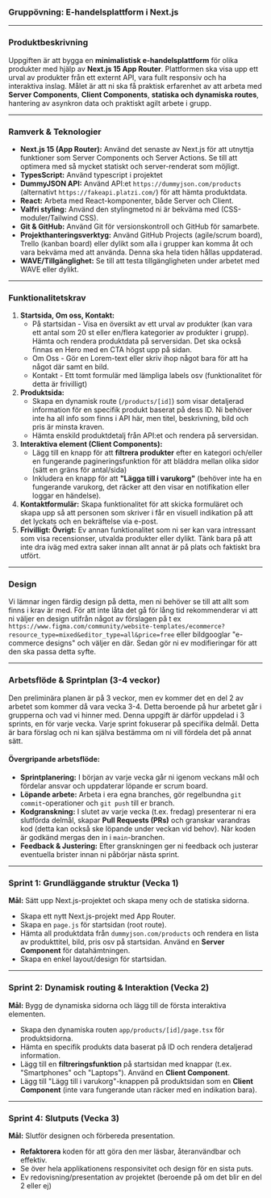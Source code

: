### **Gruppövning: E-handelsplattform i Next.js**

---

### **Produktbeskrivning**
Uppgiften är att bygga en **minimalistisk e-handelsplattform** för olika produkter med hjälp av **Next.js 15 App Router**. Plattformen ska visa upp ett urval av produkter från ett externt API, vara fullt responsiv och ha interaktiva inslag. Målet är att ni ska få praktisk erfarenhet av att arbeta med **Server Components**, **Client Components**, **statiska och dynamiska routes**, hantering av asynkron data och praktiskt agilt arbete i grupp.

---

### **Ramverk & Teknologier**
* **Next.js 15 (App Router):** Använd det senaste av Next.js för att utnyttja funktioner som Server Components och Server Actions. Se till att optimera med så mycket statiskt och server-renderat som möjligt. 
* **TypesScript:** Använd typescript i projektet
* **DummyJSON API:** Använd API:et `https://dummyjson.com/products` (alternativt `https://fakeapi.platzi.com/`) för att hämta produktdata.
* **React:** Arbeta med React-komponenter, både Server och Client.
* **Valfri styling:** Använd den stylingmetod ni är bekväma med (CSS-moduler/Tailwind CSS).
* **Git & GitHub:** Använd Git för versionskontroll och GitHub för samarbete.
* **Projekthanteringsverktyg:** Använd GitHub Projects (agile/scrum board), Trello (kanban board) eller dylikt som alla i grupper kan komma åt och vara bekväma med att använda. Denna ska hela tiden hållas uppdaterad.
* **WAVE/Tillgänglighet:** Se till att testa tillgängligheten under arbetet med WAVE eller dylikt.

---

### **Funktionalitetskrav**
1.  **Startsida, Om oss, Kontakt:**
    * På startsidan - Visa en översikt av ett urval av produkter (kan vara ett antal som 20 st eller en/flera kategorier av produkter i grupp). Hämta och rendera produktdata på serversidan. Det ska också finnas en Hero med en CTA högst upp på sidan.
    * Om Oss - Gör en Lorem-text eller skriv ihop något bara för att ha något där samt en bild.
    * Kontakt - Ett tomt formulär med lämpliga labels osv (funktionalitet för detta är frivilligt)
2.  **Produktsida:**
    * Skapa en dynamisk route (`/products/[id]`) som visar detaljerad information för en specifik produkt baserat på dess ID. Ni behöver inte ha all info som finns i API här, men titel, beskrivning, bild och pris är minsta kraven.
    * Hämta enskild produktdetalj från API:et och rendera på serversidan.
3.  **Interaktiva element (Client Components):**
    * Lägg till en knapp för att **filtrera produkter** efter en kategori och/eller en fungerande pagineringsfunktion för att bläddra mellan olika sidor (sätt en gräns för antal/sida)
    * Inkludera en knapp för att **"Lägga till i varukorg"** (behöver inte ha en fungerande varukorg, det räcker att den visar en notifikation eller loggar en händelse).
4.    **Kontaktformulär:** Skapa funktionalitet för att skicka formuläret och skapa upp så att personen som skriver i får en visuell indikation på att det lyckats och en bekräftelse via e-post. 
5.    **Frivilligt: Övrigt:** Ev annan funktionalitet som ni ser kan vara intressant som visa recensionser, utvalda produkter eller dylikt. Tänk bara på att inte dra iväg med extra saker innan allt annat är på plats och faktiskt bra utfört.

---

### **Design**
Vi lämnar ingen färdig design på detta, men ni behöver se till att allt som finns i krav är med. För att inte låta det gå för lång tid rekommenderar vi att ni väljer en design utifrån något av förslagen på t ex `https://www.figma.com/community/website-templates/ecommerce?resource_type=mixed&editor_type=all&price=free` eller bildgooglar "e-commerce designs" och väljer en där. Sedan gör ni ev modifieringar för att den ska passa detta syfte. 

---

### **Arbetsflöde & Sprintplan (3-4 veckor)**
Den preliminära planen är på 3 veckor, men ev kommer det en del 2 av arbetet som kommer då vara vecka 3-4. Detta beroende på hur arbetet går i grupperna och vad vi hinner med.
Denna uppgift är därför uppdelad i 3 sprints, en för varje vecka. Varje sprint fokuserar på specifika delmål. Detta är bara förslag och ni kan själva bestämma om ni vill fördela det på annat sätt.

#### **Övergripande arbetsflöde:**
* **Sprintplanering:** I början av varje vecka går ni igenom veckans mål och fördelar ansvar och uppdaterar löpande er scrum board.
* **Löpande arbete:** Arbeta i era egna branches, gör regelbundna `git commit`-operationer och `git push` till er branch.
* **Kodgranskning:** I slutet av varje vecka (t.ex. fredag) presenterar ni era slutförda delmål, skapar **Pull Requests (PRs)** och granskar varandras kod (detta kan också ske löpande under veckan vid behov). När koden är godkänd mergas den in i `main`-branchen.
* **Feedback & Justering:** Efter granskningen ger ni feedback och justerar eventuella brister innan ni påbörjar nästa sprint.

---

### **Sprint 1: Grundläggande struktur (Vecka 1)**
**Mål:** Sätt upp Next.js-projektet och skapa meny och de statiska sidorna.

* Skapa ett nytt Next.js-projekt med App Router.
* Skapa en `page.js` för startsidan (root route).
* Hämta all produktdata från `dummyjson.com/products` och rendera en lista av produkttitel, bild, pris osv på startsidan. Använd en **Server Component** för datahämtningen.
* Skapa en enkel layout/design för startsidan.

---

### **Sprint 2: Dynamisk routing & Interaktion (Vecka 2)**
**Mål:** Bygg de dynamiska sidorna och lägg till de första interaktiva elementen.

* Skapa den dynamiska routen `app/products/[id]/page.tsx` för produktsidorna.
* Hämta en specifik produkts data baserat på ID och rendera detaljerad information.
* Lägg till en **filtreringsfunktion** på startsidan med knappar (t.ex. "Smartphones" och "Laptops"). Använd en **Client Component**.
* Lägg till "Lägg till i varukorg"-knappen på produktsidan som en **Client Component** (inte vara fungerande utan räcker med en indikation bara).

---

### **Sprint 4: Slutputs (Vecka 3)**
**Mål:** Slutför designen och förbereda presentation.
* **Refaktorera** koden för att göra den mer läsbar, återanvändbar och effektiv.
* Se över hela applikationens responsivitet och design för en sista puts.
* Ev redovisning/presentation av projektet (beroende på om det blir en del 2 eller ej)
